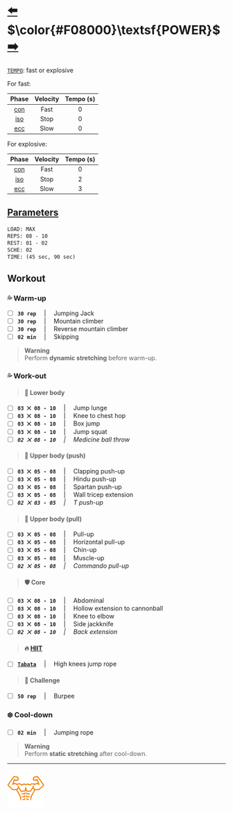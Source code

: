 # [:arrow_left:][prev] $\color{#F08000}\textsf{POWER}$ [:arrow_right:][next]

[`TEMPO`][h]\: fast or explosive

For fast:

|Phase   |Velocity|Tempo (s)|
|:------:|:------:|:-------:|
|[con][c]|Fast    |0        |
|[iso][i]|Stop    |0        |
|[ecc][e]|Slow    |0        |

For explosive:

|Phase   |Velocity|Tempo (s)|
|:------:|:------:|:-------:|
|[con][c]|Fast    |0        |
|[iso][i]|Stop    |2        |
|[ecc][e]|Slow    |3        |

## [Parameters]

```text
LOAD: MAX
REPS: 08 - 10
REST: 01 - 02
SCHE: 02
TIME: (45 sec, 90 sec)
```

## Workout

### :sweat_drops: Warm\-up

+ [ ] **`30 rep`** &emsp;\|&emsp; Jumping Jack
+ [ ] **`30 rep`** &emsp;\|&emsp; Mountain climber
+ [ ] **`30 rep`** &emsp;\|&emsp; Reverse mountain climber
+ [ ] **`02 min`** &emsp;\|&emsp; Skipping

> **Warning**  
> Perform **dynamic stretching** before warm\-up\.

### :sweat_drops: Work\-out

> #### :leg: Lower body

+ [ ] **`03 ⨉ 08 - 10`** &emsp;\|&emsp; Jump lunge
+ [ ] **`03 ⨉ 08 - 10`** &emsp;\|&emsp; Knee to chest hop
+ [ ] **`03 ⨉ 08 - 10`** &emsp;\|&emsp; Box jump
+ [ ] **`03 ⨉ 08 - 10`** &emsp;\|&emsp; Jump squat
+ [ ] _**`02 ⨉ 08 - 10`** &emsp;\|&emsp; Medicine ball throw_

> #### :muscle: Upper body \(push\)

+ [ ] **`03 ⨉ 05 - 08`** &emsp;\|&emsp; Clapping push\-up
+ [ ] **`03 ⨉ 05 - 08`** &emsp;\|&emsp; Hindu push\-up
+ [ ] **`03 ⨉ 05 - 08`** &emsp;\|&emsp; Spartan push\-up
+ [ ] **`03 ⨉ 05 - 08`** &emsp;\|&emsp; Wall tricep extension
+ [ ] _**`02 ⨉ 03 - 05`** &emsp;\|&emsp; T push\-up_

> #### :muscle: Upper body \(pull\)

+ [ ] **`03 ⨉ 05 - 08`** &emsp;\|&emsp; Pull\-up
+ [ ] **`03 ⨉ 05 - 08`** &emsp;\|&emsp; Horizontal pull\-up
+ [ ] **`03 ⨉ 05 - 08`** &emsp;\|&emsp; Chin\-up
+ [ ] **`03 ⨉ 05 - 08`** &emsp;\|&emsp; Muscle\-up
+ [ ] _**`02 ⨉ 05 - 08`** &emsp;\|&emsp; Commando pull\-up_

> #### :shield: Core

+ [ ] **`03 ⨉ 08 - 10`** &emsp;\|&emsp; Abdominal
+ [ ] **`03 ⨉ 08 - 10`** &emsp;\|&emsp; Hollow extension to cannonball
+ [ ] **`03 ⨉ 08 - 10`** &emsp;\|&emsp; Knee to elbow
+ [ ] **`03 ⨉ 08 - 10`** &emsp;\|&emsp; Side jackknife
+ [ ] _**`02 ⨉ 08 - 10`** &emsp;\|&emsp; Back extension_

> #### :fire: [HIIT][h]

+ [ ] [**`Tabata`**][t] &emsp;\|&emsp; High knees jump rope

> #### :triangular_flag_on_post: Challenge

+ [ ] **`50 rep`** &emsp;\|&emsp; Burpee

### :snowflake: Cool\-down

+ [ ] **`02 min`** &emsp;\|&emsp; Jumping rope

> **Warning**  
> Perform **static stretching** after cool\-down\.

---

[![abs](../icons/six_pack_little.svg)](../training-1.md "Training 1")

<!-- predefined -->
[next]: mixed-1.md "Mixed 1 module"
[prev]: strength.md "Strength module"

<!-- glossary -->
[e]: ../../glossary.md#e "E"
[c]: ../../glossary.md#c "C"
[i]: ../../glossary.md#i "I"
[t]: ../../glossary.md#t "T"
[h]: ../../glossary.md#h "H"

<!-- named -->
[parameters]: ../training-1.md#parameters

